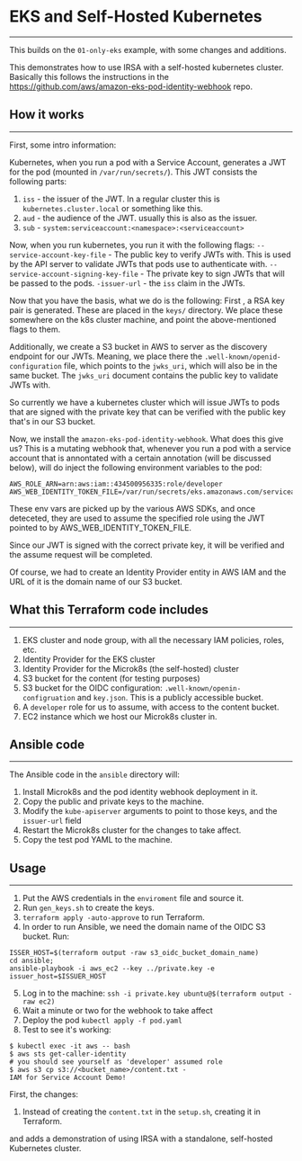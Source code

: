 # EKS and Self-Hosted Kubernetes
---

This builds on the `01-only-eks` example, with some changes and additions.

This demonstrates how to use IRSA with a self-hosted kubernetes cluster. 
Basically this follows the instructions in the https://github.com/aws/amazon-eks-pod-identity-webhook repo.

## How it works
---

First, some intro information:

Kubernetes, when you run a pod with a Service Account, generates a JWT 
for the pod (mounted in `/var/run/secrets/`). This JWT consists the following parts:
1. `iss` - the issuer of the JWT. In  a regular cluster this is `kubernetes.cluster.local` or something like this.
2. `aud` - the audience of the JWT. usually this is also as the issuer.
3. `sub` - `system:serviceaccount:<namespace>:<serviceaccount>`

Now, when you run kubernetes, you run it with the following flags:
`--service-account-key-file` - The public key to verify JWTs with. This is used by the API server
to validate JWTs that pods use to authenticate with.
`--service-account-signing-key-file` - The private key to sign JWTs that will be passed to the pods.
`-issuer-url` - the `iss` claim in the JWTs.

Now that you have the basis, what we do is the following: First , a RSA key pair is generated. These are placed in the `keys/` directory.
We place these somewhere on the k8s cluster machine, and point the above-mentioned flags to them.

Additionally, we create a S3 bucket in AWS to server as the discovery endpoint for our JWTs. Meaning, we place
there the `.well-known/openid-configuration` file, which points to the `jwks_uri`, which will also be in the same bucket.
The `jwks_uri` document contains the public key to validate JWTs with.

So currently we have a kubernetes cluster which will issue JWTs to pods that are signed 
with the private key that can be verified with the public key that's in our S3 bucket.

Now, we install the `amazon-eks-pod-identity-webhook`. What does this give us? This is a mutating webhook
that, whenever you run a pod with a service account that is annontated with a certain annotation (will be discussed below), 
will do inject the following environment variables to the pod:
```
AWS_ROLE_ARN=arn:aws:iam::434500956335:role/developer
AWS_WEB_IDENTITY_TOKEN_FILE=/var/run/secrets/eks.amazonaws.com/serviceaccount/token
```

These env vars are picked up by the various AWS SDKs, and once deteceted, they are used to 
assume the specified role using the JWT pointed to by AWS_WEB_IDENTITY_TOKEN_FILE.

Since our JWT is signed with the correct private key, it will be verified and the assume request
will be completed.

Of course, we had to create an Identity Provider entity in AWS IAM and the URL of it
is the domain name of our S3 bucket.


## What this Terraform code includes
---

1. EKS cluster and node group, with all the necessary IAM policies, roles, etc.
2. Identity Provider for the EKS cluster
3. Identity Provider for the Microk8s (the self-hosted) cluster
4. S3 bucket for the content (for testing purposes)
5. S3 bucket for the OIDC configuration: `.well-known/openin-configruation` and `key.json`. This is a publicly accessible bucket.
6. A `developer` role for us to assume, with access to the content bucket.
7. EC2 instance which we host our Microk8s cluster in.

## Ansible code
--- 
The Ansible code in the `ansible` directory will:
1. Install Microk8s and the pod identity webhook deployment in it. 
2. Copy the public and private keys to the machine.
3. Modify the `kube-apiserver` arguments to point to those keys, and the `issuer-url` field
4. Restart the Microk8s cluster for the changes to take affect.
5. Copy the test pod YAML to the machine.


## Usage
---
1. Put the AWS credentials in the `enviroment` file and source it.
2. Run `gen_keys.sh` to create the keys.
3. `terraform apply -auto-approve` to run Terraform.
4. In order to run Ansible, we need the domain name of the OIDC S3 bucket. Run: 
```
ISSER_HOST=$(terraform output -raw s3_oidc_bucket_domain_name)
cd ansible;
ansible-playbook -i aws_ec2 --key ../private.key -e issuer_host=$ISSUER_HOST
```

5. Log in to the machine: `ssh -i private.key ubuntu@$(terraform output -raw ec2)`
6. Wait a minute or two for the webhook to take affect
7. Deploy the pod `kubectl apply -f pod.yaml`
8. Test to see it's working:
```
$ kubectl exec -it aws -- bash
$ aws sts get-caller-identity
# you should see yourself as 'developer' assumed role
$ aws s3 cp s3://<bucket_name>/content.txt -
IAM for Service Account Demo!
```


First, the changes:
1. Instead of creating the `content.txt` in the `setup.sh`, creating it in Terraform.


and adds a demonstration of using IRSA 
with a standalone, self-hosted Kubernetes cluster.


